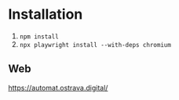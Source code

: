 # Installation

1. `npm install`
2. `npx playwright install --with-deps chromium`

## Web 
https://automat.ostrava.digital/